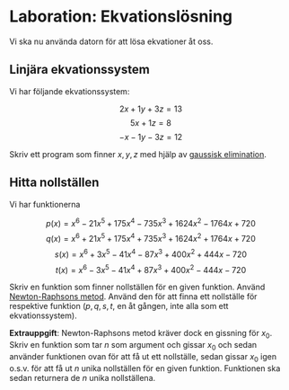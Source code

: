 # Laboration: Ekvationslösning

Vi ska nu använda datorn för att lösa ekvationer åt oss.


## Linjära ekvationssystem

Vi har följande ekvationssystem:

$$2x + 1y + 3z = 13$$
$$5x + 1z = 8$$
$$-x - 1y - 3z = 12$$

Skriv ett program som finner $x, y, z$ med hjälp av [gaussisk 
elimination][gauss-elim].

[gauss-elim]: https://en.wikipedia.org/wiki/Gaussian_elimination


## Hitta nollställen

Vi har funktionerna

$$p(x) = x^6 - 21 x^5 + 175 x^4 - 735 x^3 + 1624 x^2 - 1764 x + 720$$
$$q(x) = x^6 + 21 x^5 + 175 x^4 + 735 x^3 + 1624 x^2 + 1764 x + 720$$
$$s(x) = x^6 + 3 x^5 - 41 x^4 - 87 x^3 + 400 x^2 + 444 x - 720$$
$$t(x) = x^6 - 3 x^5 - 41 x^4 + 87 x^3 + 400 x^2 - 444 x - 720$$

Skriv en funktion som finner nollställen för en given funktion. Använd 
[Newton-Raphsons metod][nr-method]. Använd den för att finna ett nollställe för 
respektive funktion ($p, q, s, t$, en åt gången, inte alla som ett 
ekvationssystem).

[nr-method]: https://en.wikipedia.org/wiki/Newton%27s_method

**Extrauppgift**: Newton-Raphsons metod kräver dock en gissning för $x_0$. 
Skriv en funktion som tar $n$ som argument och gissar $x_0$ och sedan använder 
funktionen ovan för att få ut ett nollställe, sedan gissar $x_0$ igen o.s.v. 
för att få ut $n$ unika nollställen för en given funktion. Funktionen ska sedan 
returnera de $n$ unika nollställena.

